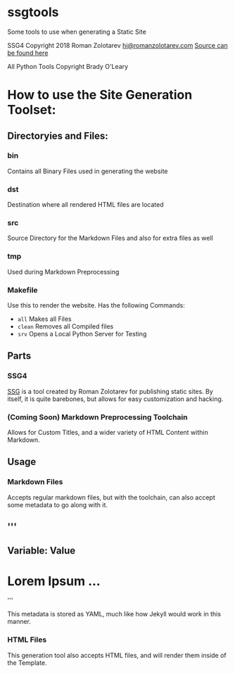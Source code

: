 # ssgtools
Some tools to use when generating a Static Site

SSG4 Copyright 2018 Roman Zolotarev <hi@romanzolotarev.com>
[Source can be found here](https://www.romanzolotarev.com/bin/ssg4)

All Python Tools Copyright Brady O'Leary

# How to use the Site Generation Toolset:

## Directoryies and Files:

### bin
Contains all Binary Files used in generating the website

### dst
Destination where all rendered HTML files are located

### src
Source Directory for the Markdown Files and also for extra files as well

### tmp
Used during Markdown Preprocessing

### Makefile
Use this to render the website. Has the following Commands:
* `all` Makes all Files
* `clean` Removes all Compiled files
* `srv` Opens a Local Python Server for Testing

## Parts

### SSG4
[SSG](https://www.romanzolotarev.com/ssg.html) is a tool created by Roman Zolotarev for publishing static sites. By itself, it is quite barebones, but allows for easy customization and hacking.

### (Coming Soon) Markdown Preprocessing Toolchain
Allows for Custom Titles, and a wider variety of HTML Content within Markdown.

## Usage

### Markdown Files
Accepts regular markdown files, but with the toolchain, can also accept some metadata to go along with it.

'''
---
Variable: Value
---
# Lorem Ipsum ...
'''

This metadata is stored as YAML, much like how Jekyll would work in this manner.

### HTML Files
This generation tool also accepts HTML files, and will render them inside of the Template.
